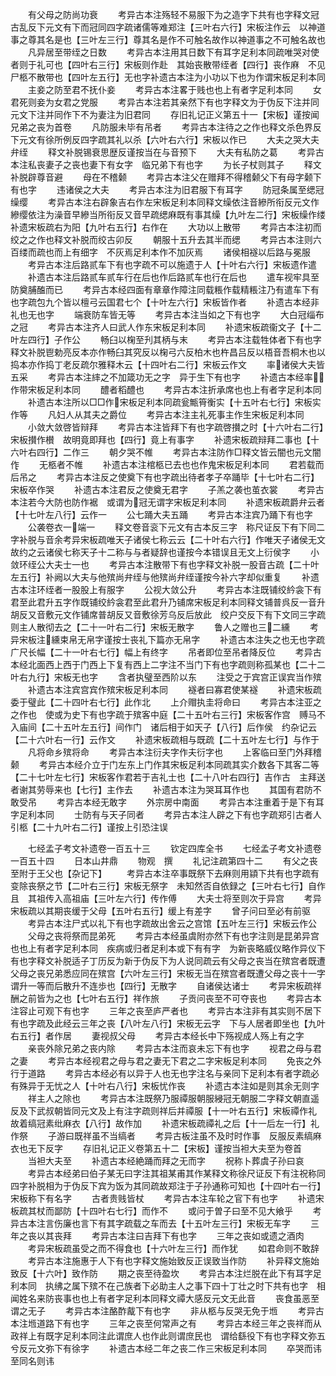 <!-- { "loadSidebar": true } -->
　　有父母之防尚功衰
　　考异古本注殇轻不易服下为之造字下共有也字释文冠古乱反下元文有下而冠同四字疏诸儒等难郑注【三叶右六行】宋板注作云　以神道事之尊其名是也【三叶左三行】尊其名是作不可触名故作以神道事之不可触名故也
　　凡异居至带绖之日数
　　考异古本注用其日数下有耳字足利本同疏唯哭对使者则于礼可也【四叶右三行】宋板则作赴　其始丧散带绖者【四行】丧作麻　不见尸柩不散带也【四叶左五行】无也字补遗古本注为小功以下也为作谓宋板足利本同
　　主妾之防至君不抚仆妾
　　考异古本注畧于贱也也上有者字足利本同
　　女君死则妾为女君之党服
　　考异古本注若其亲然下有也字释文为于伪反下注并同元文下注并同作下不为妻注为旧君同
　　存旧礼记正义第五十一【宋板】谨按闻兄弟之丧为首卷
　　凡防服未毕有吊者
　　考异古本注待之之作也释文杀色界反下元文有徐所例反四字疏其礼以杀【六叶右六行】宋板以作已
　　大夫之哭大夫弁绖
　　释文补脱锡衰思歴反谨按当在与音预下
　　大夫有私防之葛
　　考异古本注私丧妻子之丧也妻下有女字　临兄弟下有也字
　　为长子杖则其子
　　释文补脱辟尊音避
　　母在不稽颡
　　考异古本注父在赠拜不得稽颡父下有母字颡下有也字
　　违诸侯之大夫
　　考异古本注为旧君服下有耳字
　　防冠条属至缌冠缲缨
　　考异古本注右辟象吉右作左宋板足利本同释文缲依注音縿所衔反元文作縿缨依注为澡音早縿当所衔反又音早疏缌麻既有事其缲【九叶左二行】宋板缲作缕补遗宋板疏右为阳【九叶右五行】右作在
　　大功以上散带
　　考异古本注初而绞之之作也释文补脱而绞古卯反
　　朝服十五升去其半而缌
　　考异古本注则六百缕而疏也而上有细字　不灰焉足利本作不加灰焉
　　诸侯相襚以后路与冕服
　　考异古本注后路贰车下有也字疏不可以施遗于人【十叶右六行】宋板遗作遣
　　补遗古本注后路贰车贰车行在后也作后路贰车也行在后也
　　遣车视牢具至防奠脯醢而已
　　考异古本经四面有章章作障注同载粻作载精粻注乃有遣车下有也字疏包九个皆以檀弓云国君七个【十叶左六行】宋板皆作者
　　补遗古本经非礼也无也字
　　端衰防车皆无等
　　考异古本注当如之下有也字
　　大白冠缁布之冠
　　考异古本注齐人曰武人作东宋板足利本同
　　补遗宋板疏衞文子【十二叶左四行】子作公
　　畅臼以椈至刋其柄与末
　　考异古本注载牲体者下有也字释文补脱鬯勅亮反本亦作畅臼其究反以椈弓六反柏木也杵昌吕反以梧音吾桐木也以捣本亦作捣丁老反疏尔雅释木云【十四叶右二行】宋板云作文
　　率诸侯大夫皆五采
　　考异古本注繂之不加箴功无之字　异于生下有也字
　　补遗古本经率作带宋板足利本同
　　醴者稻醴也
　　考异古本注折承席也也上有者字足利本同
　　补遗古本注所以□□作宋板足利本同疏瓮甒筲衡实【十五叶右七行】宋板实作等
　　凡妇人从其夫之爵位
　　考异古本注主礼死事主作生宋板足利本同
　　小敛大敛啓皆辩拜
　　考异古本注皆拜下有也字疏啓攅之时【十六叶右二行】宋板攅作櫕　故明竟即拜也【四行】竟上有事字
　　补遗宋板疏辩拜二事也【十六叶右四行】二作三
　　朝夕哭不帷
　　考异古本注防作□释文皆云闇也元文闇作
　　无柩者不帷
　　补遗古本注棺柩已去也也作鬼宋板足利本同
　　君若载而后吊之
　　考异古本注反之使奠下有也字疏出待者孝子卒踊毕【十七叶右二行】宋板卒作哭
　　补遗古本注君反之使奠无君字
　　子羔之袭也茧衣裳
　　考异古本注若今大防也防作裾　或谓为冠无谓字宋板足利本同
　　补遗宋板疏爵弁云者【十七叶左八行】云作一
　　公七踊大夫五踊
　　考异古本注宾乃踊下有也字
　　公袭卷衣一端一
　　释文卷音衮下元文有古本反三字　称尺证反下有下同二字补脱与音余考异宋板疏唯天子诸侯七称云云【二十叶右六行】作唯天子诸侯无文故约之云诸侯七称天子十二称与与者疑辞也谨按今本错误且无文上衍侯字
　　小敛环绖公大夫士一也
　　考异古本注散带下有也字释文补脱一股音古疏【二十叶左五行】补阙以大夫与他殡尚弁绖与他殡尚弁绖谨按今补六字却似重复
　　补遗古本注环绖者一股股上有服字
　　公视大敛公升
　　考异古本注既铺绞紟衾下有君至此君升五字作既铺绞紟衾君至此君升乃铺席宋板足利本同释文铺普呉反一音升胡反又音敷元文作铺席普胡反又音敷徐芳乌反后放此　绞户交反下有下文同三字疏则主人散彻去之【二十一叶右二行】宋板无散字
　　鲁人之赠也三二纁
　　考异宋板注纁束帛无帛字谨按士丧礼下篇亦无帛字
　　补遗古本注失之也无也字疏广尺长幅【二十一叶右七行】幅上有终字
　　吊者即位至吊者降反位
　　考异古本经北面西上西于门西上下复有西上二字注不当门下有也字疏则称孤某也【二十二叶右九行】宋板无也字
　　含者执璧至西阶以东
　　注受之于宾宫正误宾当作殡
　　补遗古本注宾宫宾作殡宋板足利本同
　　襚者曰寡君使某襚
　　补遗宋板疏委于璧此【二十四叶右七行】此作北
　　上介赗执圭将命曰
　　考异古本注亚之之作也　使或为史下有也字疏于殡客中庭【二十五叶右三行】宋板客作宫　赙马不入庙间【二十五叶左五行】间作门　诸后相于如天子【八行】后作侯　约杂记云【二十六叶右一行】云作文
　　补遗宋板疏相与既疏【二十五叶左七行】与作于
　　凡将命乡殡将命
　　考异古本注衍夫字作夫衍字也
　　上客临曰至门外拜稽颡
　　考异古本经介立于门左东上门作其宋板足利本同疏其实介数各下其客二等【二十七叶左七行】宋板客作君若于吉礼士也【二十八叶右四行】吉作古　主拜送者谢其劳辱来也【七行】主作去
　　补遗古本注为哭耳耳作也
　　其国有君防不敢受吊
　　考异古本经无敢字
　　外宗房中南面
　　考异古本注重着于是下有耳字足利本同
　　士防有与天子同者
　　考异古本注人辟之下有也字疏郑引古者人引柩【二十九叶右二行】谨按上引恐注误







　　七经孟子考文补遗卷一百五十三
　　钦定四库全书
　　七经孟子考文补遗卷一百五十四
　　日本山井鼎
　　物观　撰
　　礼记注疏第四十二
　　有父之丧至附于王父也【杂记下】
　　考异古本注卒事既祭下去麻则用顈下共有也字疏有变除丧祭之节【二叶右三行】宋板无祭字　未知然否自依録之【三叶右七行】自作且　其祖传入高祖庙【三叶左六行】传作傅
　　大夫士将至则次于异宫
　　考异宋板疏以其期丧缓于父母【五叶右五行】缓上有差字
　　曾子问曰至必有前驱
　　考异古本注尸式以礼下有也字疏故出舍云之宫馆【五叶左三行】宋板云作公
　　父母之丧将祭而昆弟死
　　考异古本经虽虞附亦然下有也字注则是昆弟异宫也也上有者字足利本同　疾病或归者足利本或下有有字　为新丧略威仪略作异仪下有也字释文补脱适子丁历反为新于伪反下为人说同疏云有父母之丧当在殡宫者既遭父母之丧兄弟悉应同在殡宫【六叶左三行】宋板无当在殡宫者既遭父母之丧十一字谓升一等而后散升不连歩也【四行】无散字
　　自诸侯达诸士
　　考异宋板疏祥酬之前皆为之也【七叶右五行】祥作旅
　　子贡问丧至不可夺丧也
　　考异古本注容止可观下有也字
　　三年之丧至庐严者也
　　考异古本注非有其实则不居下有也字疏及此经云三年之丧【八叶左八行】宋板无云字　下与人居者即坐也【九叶右五行】者作居
　　妻视叔父母
　　考异古本经长中下殇视成人殇上有之字
　　亲丧外除兄弟之丧内除
　　考异古本注而哀未忘下有也字
　　视君之母与君之妻
　　考异古本经视君之母与君之妻无下君之二字宋板足利本同
　　免丧之外行于道路
　　考异古本经必有以异于人也无也字注名与亲同下足利本有者字疏必有殊异于无忧之人【十叶右八行】宋板忧作丧
　　补遗古本注如是则其余无则字
　　祥主人之除也
　　考异古本注既祭乃服禫服朝服綅冠无朝服二字释文朝直遥反及下武叔朝皆同元文及上有注字疏则祥后并禫服【十一叶右五行】宋板禫作礼　故着缟冠素纰麻衣【八行】故作加
　　补遗宋板疏禫礼之后【十一后左一行】礼作祭
　　子游曰既祥虽不当缟者
　　考异古板注虽不及时时作事　反服反素缟麻衣也无下反字
　　存旧礼记正义卷第五十二【宋板】谨按当袒大夫至为卷首
　　当袒大夫至
　　补遗古本经絶踊而拜之无而字
　　祝称卜葬虞子孙曰哀
　　考异古本经弟曰伯子某无曰字注其祖某甫其作某释文称徐尺证反下有注祝称同四字补脱相为于伪反下宾为饭为其同疏故郑注于子孙通称可知也【十四叶右一行】宋板称下有名字
　　古者贵贱皆杖
　　考异古本注车轮之官下有也字
　　补遗宋板疏其杖而鄙防【十四叶右七行】而作不
　　或问于曽子曰至不见大飨乎
　　考异古本注言伤廉也言下有其字疏载之车而去【十五叶左三行】宋板无车字
　　三年之丧以其丧拜
　　考异古本注曰吉拜下有也字
　　三年之丧如或遗之酒肉
　　考异宋板疏虽受之而不得食也【十六叶左三行】而作犹
　　如君命则不敢辞
　　考异古本注施惠于人下有也字释文施始致反正误致当作防
　　补异释文施始致反【十六叶】致作防
　　期之丧至待盈坎
　　考异古本注烂脱在此下有耳字足利本同　执绋之属下殡不在己族者下必助主人之事下四十丁壮之时下共有也字　相闻姓名来防丧事也也上有者字足利本同释文禫大感反元文无此音
　　丧食虽恶至谓之无子
　　考异古本注酪酢酨下有也字
　　非从柩与反哭无免于堩
　　考异古本注堩道路下有也字
　　三年之丧至何常声之有
　　考异古本经三年之丧祥而从政祥上有既字足利本同注此谓庶人也作此则谓庶民也　谓给繇役下有也字释文弥五兮反元文弥下有徐字
　　补遗古本经二年之丧二作三宋板足利本同
　　卒哭而讳至同名则讳
